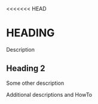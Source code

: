 <<<<<<< HEAD
 # HEADING

 Description

 ## Heading 2

Some other description

Additional descriptions and HowTo

